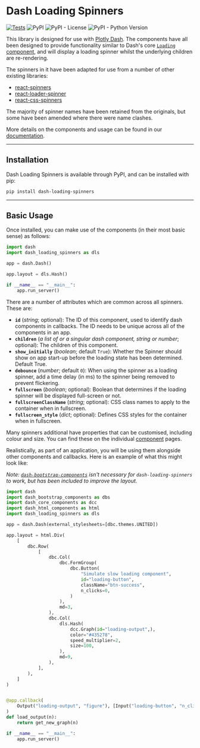 # Dash Loading Spinners

[![Tests](https://github.com/glsdown/dash-loading-spinners/actions/workflows/test.yml/badge.svg)](https://github.com/glsdown/dash-loading-spinners/actions/workflows/test.yml)
![PyPI](https://img.shields.io/pypi/v/dash-loading-spinners)
![PyPI - License](https://img.shields.io/pypi/l/dash-loading-spinners)
![PyPI - Python Version](https://img.shields.io/pypi/pyversions/dash-loading-spinners)


This library is designed for use with [Plotly Dash](https://plotly.com). The components have all been
designed to provide functionality similar to Dash's core 
[`Loading` component](https://dash.plotly.com/dash-core-components/loading),
and will display a loading spinner whilst the underlying children are re-rendering.

The spinners in it have been adapted for use from a number of other existing
libraries:

- [react-spinners](https://github.com/davidhu2000/react-spinners)
- [react-loader-spinner](https://github.com/mhnpd/react-loader-spinner)
- [react-css-spinners](https://github.com/alex996/react-css-spinners)

The majority of spinner names have been retained from the originals, but some have 
been amended where there were name clashes.

More details on the components and usage can be found in our [documentation](https://dash-loading-spinners.herokuapp.com/).

---
## Installation

Dash Loading Spinners is available through PyPI, and can be installed with pip:

```bash
pip install dash-loading-spinners
```

---
## Basic Usage

Once installed, you can make use of the components (in their most basic sense) as follows:

```python
import dash
import dash_loading_spinners as dls

app = dash.Dash()

app.layout = dls.Hash()

if __name__ == "__main__":
    app.run_server()
```

There are a number of attributes which are common across all spinners. These are:

- **`id`** (*string*; optional):
    The ID of this component, used to identify dash components in
    callbacks. The ID needs to be unique across all of the components
    in an app. 
- **`children`** (*a list of or a singular dash component, string or number*; optional):
    The children of this component.
- **`show_initially`** (*boolean*; default `True`):
    Whether the Spinner should show on app start-up before the loading
    state has been determined. Default True.
- **`debounce`** (*number*; default `0`):
    When using the spinner as a loading spinner, add a time delay (in
    ms) to the spinner being removed to prevent flickering.
- **`fullscreen`** (*boolean*; optional):
    Boolean that determines if the loading spinner will be displayed
    full-screen or not.
- **`fullscreenClassName`** (*string*; optional):
    CSS class names to apply to the container when in fullscreen.
- **`fullscreen_style`** (*dict*; optional):
    Defines CSS styles for the container when in fullscreen.

Many spinners additional have properties that can be customised, including colour and size. You 
can find these on the individual [component](https://dash-loading-spinners.herokuapp.com/examples) pages. 

Realistically, as part of an application, you will be using them alongside other components and 
callbacks. Here is an example of what this might look like:

_Note: 
[`dash-bootstrap-components`](https://github.com/facultyai/dash-bootstrap-components) 
isn't necessary for `dash-loading-spinners` to work, but has been included
to improve the layout._

```python
import dash
import dash_bootstrap_components as dbs
import dash_core_components as dcc
import dash_html_components as html
import dash_loading_spinners as dls

app = dash.Dash(external_stylesheets=[dbc.themes.UNITED])

app.layout = html.Div(
    [
        dbc.Row(
            [
                dbc.Col(
                    dbc.FormGroup(
                        dbc.Button(
                            "Simulate slow loading component",
                            id="loading-button",
                            className="btn-success",
                            n_clicks=0,
                        )
                    ),
                    md=3,
                ),
                dbc.Col(
                    dls.Hash(
                        dcc.Graph(id="loading-output",),
                        color="#435278",
                        speed_multiplier=2,
                        size=100,
                    ),
                    md=9,
                ),
            ],
        ),
    ]
)


@app.callback(
    Output("loading-output", "figure"), [Input("loading-button", "n_clicks")],
)
def load_output(n):
    return get_new_graph(n)

if __name__ == "__main__":
    app.run_server()

```